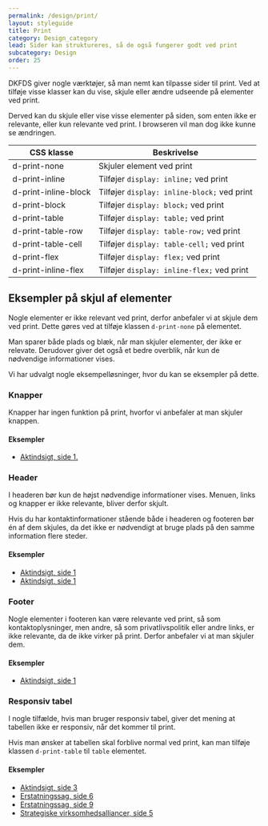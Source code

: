 ```yaml
---
permalink: /design/print/
layout: styleguide
title: Print
category: Design_category
lead: Sider kan struktureres, så de også fungerer godt ved print 
subcategory: Design
order: 25
---
```


<p>DKFDS giver nogle værktøjer, så man nemt kan tilpasse sider til print. Ved at tilføje visse klasser kan du vise, skjule eller ændre udseende på elementer ved print.</p>
<p>Derved kan du skjule eller vise visse elementer på siden, som enten ikke er relevante, eller kun relevante ved print. I browseren vil man dog ikke kunne se ændringen.</p>
<div class="table--responsive-scroll">
    <table class="table">
        <thead>
            <tr>
                <th>CSS klasse</th>
                <th>Beskrivelse</th>
            </tr>
        </thead>
        <tbody>
            <tr>
                <td>d-print-none</td>
                <td>Skjuler element ved print</td>
            </tr>
            <tr>
                <td>d-print-inline</td>
                <td>Tilføjer <code>display: inline;</code> ved print</td>
            </tr>
            <tr>
                <td>d-print-inline-block</td>
                <td>Tilføjer <code>display: inline-block;</code> ved print</td>
            </tr>
            <tr>
                <td>d-print-block</td>
                <td>Tilføjer <code>display: block;</code> ved print</td>
            </tr>
            <tr>
                <td>d-print-table</td>
                <td>Tilføjer <code>display: table;</code> ved print</td>
            </tr>
            <tr>
                <td>d-print-table-row</td>
                <td>Tilføjer <code>display: table-row;</code> ved print</td>
            </tr>
            <tr>
                <td>d-print-table-cell</td>
                <td>Tilføjer <code>display: table-cell;</code> ved print</td>
            </tr>
            <tr>
                <td>d-print-flex</td>
                <td>Tilføjer <code>display: flex;</code> ved print</td>
            </tr>
            <tr>
                <td>d-print-inline-flex</td>
                <td>Tilføjer <code>display: inline-flex;</code> ved print</td>
            </tr>
        </tbody>
    </table>
</div>
<h2 class="h3">Eksempler på skjul af elementer</h2>
<p>Nogle elementer er ikke relevant ved print, derfor anbefaler vi at skjule dem ved print. Dette gøres ved at tilføje klassen <code>d-print-none</code> på elementet.</p>
<p>Man sparer både plads og blæk, når man skjuler elementer, der ikke er relevate. Derudover giver det også et bedre overblik, når kun de nødvendige informationer vises.</p>
<p>Vi har udvalgt nogle eksempelløsninger, hvor du kan se eksempler på dette.</p>
<h3 class="h4">Knapper</h3>
<p>Knapper har ingen funktion på print, hvorfor vi anbefaler at man skjuler knappen.</p>
<h4 class="h5">Eksempler</h4>
<ul class="nobullet-list">
    <li><a href="/pages/eksempler/aktindsigt/aktindsigt-1" title="Aktindsigt, 1. side">Aktindsigt, side 1.</a></li>
</ul>
<h3 class="h4">Header</h3>
<p>I headeren bør kun de højst nødvendige informationer vises. Menuen, links og knapper er ikke relevante, bliver derfor skjult.</p>
<p>Hvis du har kontaktinformationer stående både i headeren og footeren bør én af dem skjules, da det ikke er nødvendigt at bruge plads på den samme information flere steder.</p>
<h4 class="h5">Eksempler</h4>
<ul class="nobullet-list">
    <li><a href="/pages/eksempler/aktindsigt/aktindsigt-1" title="Aktindsigt, 1. side">Aktindsigt, side 1</a></li>
    <li><a href="/pages/eksempler/boernetilskud/boernetilskud-1/" title="Aktindsigt, 1. side">Aktindsigt, side 1</a></li>
</ul>
<h3 class="h4">Footer</h3>
<p>Nogle elementer i footeren kan være relevante ved print, så som kontaktoplysninger, men andre, så som privatlivspolitik eller andre links, er ikke relevante, da de ikke virker på print. Derfor anbefaler vi at man skjuler dem.</p>
<h4 class="h5">Eksempler</h4>
<ul class="nobullet-list">
    <li><a href="/pages/eksempler/aktindsigt/aktindsigt-1" title="Aktindsigt, 1. side">Aktindsigt, side 1</a></li>
</ul>
<h3 class="h4">Responsiv tabel</h3>
<p>I nogle tilfælde, hvis man bruger responsiv tabel, giver det mening at tabellen ikke er responsiv, når det kommer til print.</p>
<p>Hvis man ønsker at tabellen skal forblive normal ved print, kan man tilføje klassen <code>d-print-table</code> til <code>table</code> elementet.</p>
<h4 class="h5">Eksempler</h4>
<ul class="nobullet-list">
    <li><a href="/pages/eksempler/aktindsigt/aktindsigt-3/" title="Aktindsigt, side 1">Aktindsigt, side 3</a></li>
    <li><a href="/pages/eksempler/AES-erstatningssag/aes-6/" title="Erstatningssag, side 9">Erstatningssag, side 6</a></li>
    <li><a href="/pages/eksempler/AES-erstatningssag/aes-9/" title="Erstatningssag, side 9">Erstatningssag, side 9</a></li>
    <li><a href="/pages/eksempler/strategiske-virksomhedsalliancer/virksomhedsalliancer-5/" title="Strategiske virksomhedsalliancer, side 5">Strategiske virksomhedsalliancer, side 5</a></li>
</ul>






